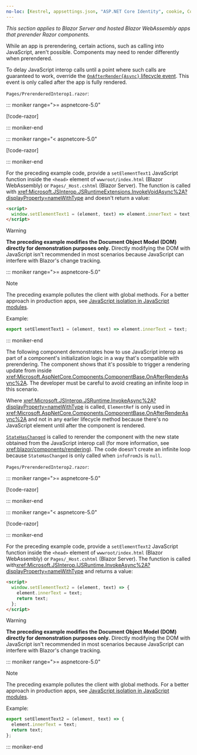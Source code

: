 ```yaml
---
no-loc: [Kestrel, appsettings.json, "ASP.NET Core Identity", cookie, Cookie, Blazor, "Blazor Server", "Blazor WebAssembly", "Identity", "Let's Encrypt", Razor, SignalR]
---
```

*This section applies to Blazor Server and hosted Blazor WebAssembly apps that prerender Razor components.*

While an app is prerendering, certain actions, such as calling into JavaScript, aren't possible. Components may need to render differently when prerendered.

To delay JavaScript interop calls until a point where such calls are guaranteed to work, override the [`OnAfterRender{Async}` lifecycle event](xref:blazor/components/lifecycle#after-component-render-onafterrenderasync). This event is only called after the app is fully rendered.

`Pages/PrerenderedInterop1.razor`:

::: moniker range=">= aspnetcore-5.0"

[!code-razor[](~/blazor/common/samples/5.x/BlazorSample_WebAssembly/Pages/prerendering/PrerenderedInterop1.razor)]

::: moniker-end

::: moniker range="< aspnetcore-5.0"

[!code-razor[](~/blazor/common/samples/3.x/BlazorSample_WebAssembly/Pages/prerendering/PrerenderedInterop1.razor)]

::: moniker-end

For the preceding example code, provide a `setElementText1` JavaScript function inside the `<head>` element of `wwwroot/index.html` (Blazor WebAssembly) or `Pages/_Host.cshtml` (Blazor Server). The function is called with <xref:Microsoft.JSInterop.JSRuntimeExtensions.InvokeVoidAsync%2A?displayProperty=nameWithType> and doesn't return a value:

```html
<script>
  window.setElementText1 = (element, text) => element.innerText = text;
</script>
```

> [!WARNING]
> **The preceding example modifies the Document Object Model (DOM) directly for demonstration purposes only.** Directly modifying the DOM with JavaScript isn't recommended in most scenarios because JavaScript can interfere with Blazor's change tracking.

::: moniker range=">= aspnetcore-5.0"

> [!NOTE]
> The preceding example pollutes the client with global methods. For a better approach in production apps, see [JavaScript isolation in JavaScript modules](xref:blazor/call-javascript-from-dotnet#javascript-isolation-in-javascript-modules).
>
> Example:
>
> ```javascript
> export setElementText1 = (element, text) => element.innerText = text;
> ```

::: moniker-end

The following component demonstrates how to use JavaScript interop as part of a component's initialization logic in a way that's compatible with prerendering. The component shows that it's possible to trigger a rendering update from inside <xref:Microsoft.AspNetCore.Components.ComponentBase.OnAfterRenderAsync%2A>. The developer must be careful to avoid creating an infinite loop in this scenario.

Where <xref:Microsoft.JSInterop.JSRuntime.InvokeAsync%2A?displayProperty=nameWithType> is called, `ElementRef` is only used in <xref:Microsoft.AspNetCore.Components.ComponentBase.OnAfterRenderAsync%2A> and not in any earlier lifecycle method because there's no JavaScript element until after the component is rendered.

[`StateHasChanged`](xref:blazor/components/lifecycle#state-changes-statehaschanged) is called to rerender the component with the new state obtained from the JavaScript interop call (for more information, see <xref:blazor/components/rendering>). The code doesn't create an infinite loop because `StateHasChanged` is only called when `infoFromJs` is `null`.

`Pages/PrerenderedInterop2.razor`:

::: moniker range=">= aspnetcore-5.0"

[!code-razor[](~/blazor/common/samples/5.x/BlazorSample_WebAssembly/Pages/prerendering/PrerenderedInterop2.razor)]

::: moniker-end

::: moniker range="< aspnetcore-5.0"

[!code-razor[](~/blazor/common/samples/3.x/BlazorSample_WebAssembly/Pages/prerendering/PrerenderedInterop2.razor)]

::: moniker-end

For the preceding example code, provide a `setElementText2` JavaScript function inside the `<head>` element of `wwwroot/index.html` (Blazor WebAssembly) or `Pages/_Host.cshtml` (Blazor Server). The function is called with<xref:Microsoft.JSInterop.IJSRuntime.InvokeAsync%2A?displayProperty=nameWithType> and returns a value:

```html
<script>
  window.setElementText2 = (element, text) => {
    element.innerText = text;
    return text;
  };
</script>
```

> [!WARNING]
> **The preceding example modifies the Document Object Model (DOM) directly for demonstration purposes only.** Directly modifying the DOM with JavaScript isn't recommended in most scenarios because JavaScript can interfere with Blazor's change tracking.

::: moniker range=">= aspnetcore-5.0"

> [!NOTE]
> The preceding example pollutes the client with global methods. For a better approach in production apps, see [JavaScript isolation in JavaScript modules](xref:blazor/call-javascript-from-dotnet#javascript-isolation-in-javascript-modules).
>
> Example:
>
> ```javascript
> export setElementText2 = (element, text) => {
>   element.innerText = text;
>   return text;
> };
> ```

::: moniker-end
